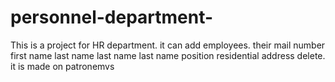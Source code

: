 # personnel-department-
This is a project for HR department. it can add employees. their mail number first name last name last name last name position residential address delete. it is made on patronemvs 
